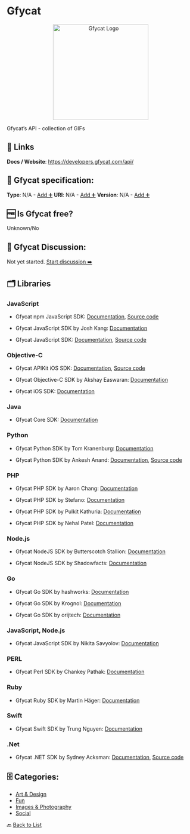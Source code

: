 # Gfycat
<p align="center">
    <img width="256" src="https://raw.githubusercontent.com/apis-list/apis-list/main/apis/gfycat/logo_256x256.png" alt="Gfycat Logo"/>
</p>
Gfycat’s API - collection of GIFs

##  🔗 Links
**Docs / Website**: https://developers.gfycat.com/api/

## 🧬 Gfycat specification:
**Type**: N/A - [Add ➕](https://github.com/apis-list/apis-list/edit/main/apis-list.yaml)
**URI**: N/A - [Add ➕](https://github.com/apis-list/apis-list/edit/main/apis-list.yaml)
**Version**: N/A - [Add ➕](https://github.com/apis-list/apis-list/edit/main/apis-list.yaml)

## 🆓 Is Gfycat free?
 Unknown/No 

## 💬 Gfycat Discussion:
Not yet started. [Start discussion ➡️](https://github.com/apis-list/apis-list/discussions/new)

## 🗂️ Libraries
### JavaScript
- Gfycat npm JavaScript SDK: [Documentation](https://developers.gfycat.com/jssdk/), [Source code](https://www.npmjs.com/package/gfycat-sdk)

- Gfycat JavaScript SDK by Josh Kang: [Documentation](https://github.com/kngroo/gfycat-sdk)

- Gfycat JavaScript SDK: [Documentation](https://github.com/gfycat/gfycat-sdk), [Source code](https://www.npmjs.com/package/gfycat-sdk)

### Objective-C
- Gfycat APIKit iOS SDK: [Documentation](https://developers.gfycat.com/iossdk/), [Source code](https://github.com/gfycat/GfycatApiKit)

- Gfycat Objective-C SDK by Akshay Easwaran: [Documentation](https://github.com/akeaswaran/AEGfycatHandler)

- Gfycat iOS SDK: [Documentation](https://github.com/gfycat/GfycatApiKit)

### Java
- Gfycat Core SDK: [Documentation](https://developers.gfycat.com/androidsdk/)

### Python
- Gfycat Python SDK by Tom Kranenburg: [Documentation](https://github.com/TomKranenburg/gfywrapper)

- Gfycat Python SDK by Ankesh Anand: [Documentation](https://github.com/ankeshanand/py-gfycat), [Source code](https://pypi.org/project/gfycat/0.1.4/)

### PHP
- Gfycat PHP SDK by Aaron Chang: [Documentation](https://github.com/mistayam/gfyScript)

- Gfycat PHP SDK by Stefano: [Documentation](https://github.com/steoo/php-gfy-api-interface)

- Gfycat PHP SDK by Pulkit Kathuria: [Documentation](https://github.com/kevincobain2000/gfycat)

- Gfycat PHP SDK by Nehal Patel: [Documentation](https://github.com/nehalvpatel/gfycat-php)

### Node.js
- Gfycat NodeJS SDK by Butterscotch Stallion: [Documentation](https://github.com/butterscotchstallion/gfyapi)

- Gfycat NodeJS SDK by Shadowfacts: [Documentation](https://github.com/shadowfacts/gfy)

### Go
- Gfycat Go SDK by hashworks: [Documentation](https://github.com/hashworks/go-gfycat)

- Gfycat Go SDK by Krognol: [Documentation](https://github.com/Krognol/gofycat)

- Gfycat Go SDK by orijtech: [Documentation](https://github.com/orijtech/gfycat)

### JavaScript, Node.js
- Gfycat JavaScript SDK by Nikita Savyolov: [Documentation](https://github.com/ga2mer/gfycatjs)

### PERL
- Gfycat Perl SDK by Chankey Pathak: [Documentation](https://github.com/chankeypathak/WWW-Gfycat)

### Ruby
- Gfycat Ruby SDK by Martin Häger: [Documentation](https://github.com/vrcsix/gfycat)

### Swift
- Gfycat Swift SDK by Trung Nguyen: [Documentation](https://github.com/geek1706/gfycat-swift)

### .Net
- Gfycat .NET SDK by Sydney Acksman: [Documentation](https://github.com/ObsidianMinor/Gfycat.Net), [Source code](https://www.nuget.org/packages/Gfycat.Net)


## 🗄️ Categories:
- [Art & Design](https://github.com/apis-list/apis-list#art--design-)
- [Fun](https://github.com/apis-list/apis-list#fun-)
- [Images & Photography](https://github.com/apis-list/apis-list#images--photography-)
- [Social](https://github.com/apis-list/apis-list#social-)

🔙  [Back to List](https://github.com/apis-list/apis-list)
